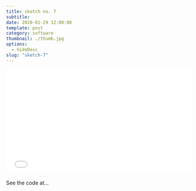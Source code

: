 ```yaml
---
title: sketch no. 7
subtitle:
date: 2020-01-29 12:00:00
template: post
category: software
thumbnail: ./thumb.jpg
options:
  - hideDesc
slug: "sketch-7"
---
```


<style type="text/css">
.resp-container {
  position: relative;
  overflow: hidden;
  padding-top: 56.25%;
  margin-bottom: 20px;
}
.resp-iframe {
    position: absolute;
    top: 0;
    left: 0;
    width: 100%;
    height: 100%;
    border: 0;
}
</style>

<div class="resp-container">
  <iframe id="sketch-7"
      class="resp-iframe"
      title="sketch-7"
      src="/visualizations/viz-rising-pillars"
      scrolling="no">
  </iframe>
</div>

See the code at...
